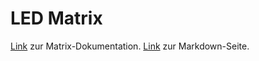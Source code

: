 # LED Matrix
[Link](https://buildmedia.readthedocs.org/media/pdf/luma-led-matrix/latest/luma-led-matrix.pdf) zur Matrix-Dokumentation.
[Link](https://github.com/adam-p/markdown-here/wiki/Markdown-Cheatsheet) zur Markdown-Seite.
